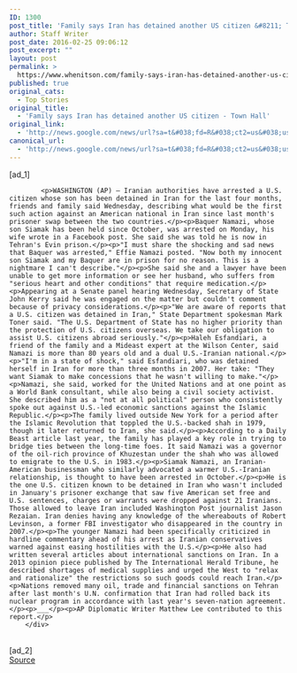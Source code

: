 ```yaml
---
ID: 1300
post_title: 'Family says Iran has detained another US citizen &#8211; Town Hall'
author: Staff Writer
post_date: 2016-02-25 09:06:12
post_excerpt: ""
layout: post
permalink: >
  https://www.whenitson.com/family-says-iran-has-detained-another-us-citizen-town-hall/
published: true
original_cats:
  - Top Stories
original_title:
  - 'Family says Iran has detained another US citizen - Town Hall'
original_link:
  - 'http://news.google.com/news/url?sa=t&#038;fd=R&#038;ct2=us&#038;usg=AFQjCNHFGHgStkq0AAmUWmnnG-DzIInSbw&#038;clid=c3a7d30bb8a4878e06b80cf16b898331&#038;cid=52779052423061&#038;ei=AsTOVoCIJ6i6wAHMj4qgDw&#038;url=http://townhall.com/news/politics-elections/2016/02/25/family-says-iran-has-detained-another-us-citizen-n2124508'
canonical_url:
  - 'http://news.google.com/news/url?sa=t&#038;fd=R&#038;ct2=us&#038;usg=AFQjCNHFGHgStkq0AAmUWmnnG-DzIInSbw&#038;clid=c3a7d30bb8a4878e06b80cf16b898331&#038;cid=52779052423061&#038;ei=AsTOVoCIJ6i6wAHMj4qgDw&#038;url=http://townhall.com/news/politics-elections/2016/02/25/family-says-iran-has-detained-another-us-citizen-n2124508'
---
```

 [ad_1]
<br><div readability="115">

            <p>WASHINGTON (AP) — Iranian authorities have arrested a U.S. citizen whose son has been detained in Iran for the last four months, friends and family said Wednesday, describing what would be the first such action against an American national in Iran since last month's prisoner swap between the two countries.</p><p>Baquer Namazi, whose son Siamak has been held since October, was arrested on Monday, his wife wrote in a Facebook post. She said she was told he is now in Tehran's Evin prison.</p><p>"I must share the shocking and sad news that Baquer was arrested," Effie Namazi posted. "Now both my innocent son Siamak and my Baquer are in prison for no reason. This is a nightmare I can't describe."</p><p>She said she and a lawyer have been unable to get more information or see her husband, who suffers from "serious heart and other conditions" that require medication.</p><p>Appearing at a Senate panel hearing Wednesday, Secretary of State John Kerry said he was engaged on the matter but couldn't comment because of privacy considerations.</p><p>"We are aware of reports that a U.S. citizen was detained in Iran," State Department spokesman Mark Toner said. "The U.S. Department of State has no higher priority than the protection of U.S. citizens overseas. We take our obligation to assist U.S. citizens abroad seriously."</p><p>Haleh Esfandiari, a friend of the family and a Mideast expert at the Wilson Center, said Namazi is more than 80 years old and a dual U.S.-Iranian national.</p><p>"I'm in a state of shock," said Esfandiari, who was detained herself in Iran for more than three months in 2007. Her take: "They want Siamak to make concessions that he wasn't willing to make."</p><p>Namazi, she said, worked for the United Nations and at one point as a World Bank consultant, while also being a civil society activist. She described him as a "not at all political" person who consistently spoke out against U.S.-led economic sanctions against the Islamic Republic.</p><p>The family lived outside New York for a period after the Islamic Revolution that toppled the U.S.-backed shah in 1979, though it later returned to Iran, she said.</p><p>According to a Daily Beast article last year, the family has played a key role in trying to bridge ties between the long-time foes. It said Namazi was a governor of the oil-rich province of Khuzestan under the shah who was allowed to emigrate to the U.S. in 1983.</p><p>Siamak Namazi, an Iranian-American businessman who similarly advocated a warmer U.S.-Iranian relationship, is thought to have been arrested in October.</p><p>He is the one U.S. citizen known to be detained in Iran who wasn't included in January's prisoner exchange that saw five American set free and U.S. sentences, charges or warrants were dropped against 21 Iranians. Those allowed to leave Iran included Washington Post journalist Jason Rezaian. Iran denies having any knowledge of the whereabouts of Robert Levinson, a former FBI investigator who disappeared in the country in 2007.</p><p>The younger Namazi had been specifically criticized in hardline commentary ahead of his arrest as Iranian conservatives warned against easing hostilities with the U.S.</p><p>He also had written several articles about international sanctions on Iran. In a 2013 opinion piece published by The International Herald Tribune, he described shortages of medical supplies and urged the West to "relax and rationalize" the restrictions so such goods could reach Iran.</p><p>Nations removed many oil, trade and financial sanctions on Tehran after last month's U.N. confirmation that Iran had rolled back its nuclear program in accordance with last year's seven-nation agreement.</p><p>___</p><p>AP Diplomatic Writer Matthew Lee contributed to this report.</p>
        </div>
<br>[ad_2]
<br><a href="http://news.google.com/news/url?sa=t&#038;fd=R&#038;ct2=us&#038;usg=AFQjCNHFGHgStkq0AAmUWmnnG-DzIInSbw&#038;clid=c3a7d30bb8a4878e06b80cf16b898331&#038;cid=52779052423061&#038;ei=AsTOVoCIJ6i6wAHMj4qgDw&#038;url=http://townhall.com/news/politics-elections/2016/02/25/family-says-iran-has-detained-another-us-citizen-n2124508">Source </a>